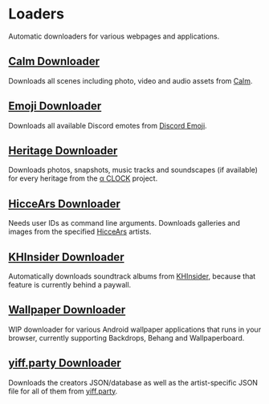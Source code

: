 # Loaders

Automatic downloaders for various webpages and applications.

## [Calm Downloader](https://github.com/TheLastZombie/loaders/blob/master/Calm%20Downloader.js)

Downloads all scenes including photo, video and audio assets from [Calm](https://www.calm.com/meditate).

## [Emoji Downloader](https://github.com/TheLastZombie/loaders/blob/master/Emoji%20Downloader.js)

Downloads all available Discord emotes from [Discord Emoji](https://discordemoji.com/).

## [Heritage Downloader](https://github.com/TheLastZombie/loaders/blob/master/Heritage%20Downloader.js)

Downloads photos, snapshots, music tracks and soundscapes (if available) for every heritage from the [α CLOCK](https://www.sony.net/united/clock/) project.

## [HicceArs Downloader](https://github.com/TheLastZombie/loaders/blob/master/HicceArs%20Downloader.js)

Needs user IDs as command line arguments. Downloads galleries and images from the specified [HicceArs](https://hiccears.com/) artists.

## [KHInsider Downloader](https://github.com/TheLastZombie/VGMLoader)

Automatically downloads soundtrack albums from [KHInsider](https://downloads.khinsider.com/), because that feature is currently behind a paywall.

## [Wallpaper Downloader](https://thelastzombie.github.io/loaders/Wallpaper%20Downloader.html)

WIP downloader for various Android wallpaper applications that runs in your browser, currently supporting Backdrops, Behang and Wallpaperboard.

## [yiff.party Downloader](https://github.com/TheLastZombie/loaders/blob/master/yiff.party%20Downloader.js)

Downloads the creators JSON/database as well as the artist-specific JSON file for all of them from [yiff.party](https://yiff.party/).